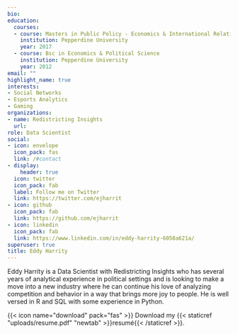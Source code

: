 ```yaml
---
bio: 
education:
  courses:
  - course: Masters in Public Policy - Economics & International Relations
    institution: Pepperdine University
    year: 2017
  - course: Bsc in Economics & Political Science
    institution: Pepperdine University
    year: 2012
email: ""
highlight_name: true
interests:
- Social Networks
- Esports Analytics
- Gaming
organizations:
- name: Redistricting Insights
  url: 
role: Data Scientist
social:
- icon: envelope
  icon_pack: fas
  link: /#contact
- display:
    header: true
  icon: twitter
  icon_pack: fab
  label: Follow me on Twitter
  link: https://twitter.com/ejharrit
- icon: github
  icon_pack: fab
  link: https://github.com/ejharrit
- icon: linkedin
  icon_pack: fab
  link: https://www.linkedin.com/in/eddy-harrity-6058a621a/
superuser: true
title: Eddy Harrity
---
```


Eddy Harrity is a Data Scientist with Redistricting Insights who has several years of analytical experience in political settings and is looking to make a move into a new industry where he can continue his love of analyzing competition and behavior in a way that brings more joy to people. He is well versed in R and SQL with some experience in Python.

{{< icon name="download" pack="fas" >}} Download my {{< staticref "uploads/resume.pdf" "newtab" >}}resumé{{< /staticref >}}.
